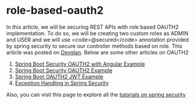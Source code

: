 # role-based-oauth2
In this article, we will be securing REST APIs with role based OAUTH2 implementation. To do so, we will be creating two custom roles as ADMIN and USER and we will use &lt;code>@secured&lt;/code> annotation provided by spring security to secure our controller methods based on role. This article was posted on [Devglan](https://www.devglan.com/spring-security/spring-oauth2-role-based-authorization). Below are some other articles on OAUTH2
1. [Spring Boot Security OAUTH2 with Angular Example](https://www.devglan.com/spring-security/spring-boot-oauth2-angular)
2. [Spring Boot Security OAUTH2 Example](https://www.devglan.com/spring-security/spring-boot-security-oauth2-example)
3. [Spring Boot OAUTH2 JWT Example](https://www.devglan.com/spring-security/spring-boot-oauth2-jwt-example)
4. [Exception Handling in Spring Security](https://www.devglan.com/spring-security/exception-handling-in-spring-security)

Also, you can visit this page to explore all the [tutorials on spring security](https://www.devglan.com/tutorials/spring-security-tutorial)

